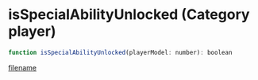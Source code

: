 # isSpecialAbilityUnlocked (Category player)

```js
function isSpecialAbilityUnlocked(playerModel: number): boolean
```

[filename](isSpecialAbilityUnlocked_m.md ':include')